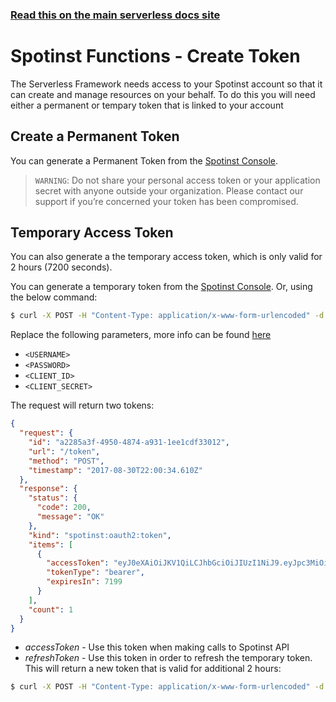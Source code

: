 <!--
title: Serverless Framework - Spotinst Functions Guide - Create Token
menuText: Create Token
menuOrder: 3
description: How to set up the Serverless Framework with your Spotinst Token
layout: Doc
-->

<!-- DOCS-SITE-LINK:START automatically generated -->
### [Read this on the main serverless docs site](https://www.serverless.com/framework/docs/providers/spotinst/guide/credentials)
<!-- DOCS-SITE-LINK:END -->

# Spotinst Functions - Create Token

The Serverless Framework needs access to your Spotinst account so that it can create and manage resources on your behalf. To do this you will need either a permanent or tempary token that is linked to your account

## Create a Permanent Token

You can generate a Permanent Token from the [Spotinst Console](https://console.spotinst.com/#/settings/tokens/permanent).

> `WARNING`: Do not share your personal access token or your application secret with anyone outside your organization. Please contact our support if you’re concerned your token has been compromised.

## Temporary Access Token
You can also generate a the temporary access token, which is only valid for 2 hours (7200 seconds).

You can generate a temporary token from the [Spotinst Console](https://console.spotinst.com/#/settings/tokens/temporary). Or, using the below command:

```bash
$ curl -X POST -H "Content-Type: application/x-www-form-urlencoded" -d 'username=<USERNAME>&password=<PASSWORD>&grant_type=password&client_id=<CLIENT_ID>&client_secret=<CLIENT_SECRET>' https://oauth.spotinst.io/token
```

Replace the following parameters, more info can be found [here](https://console.spotinst.com/#/settings/tokens/temporary)
 - `<USERNAME>`
 - `<PASSWORD>`
 - `<CLIENT_ID>`
 - `<CLIENT_SECRET>`

The request will return two tokens:
```json
{
  "request": {
    "id": "a2285a3f-4950-4874-a931-1ee1cdf33012",
    "url": "/token",
    "method": "POST",
    "timestamp": "2017-08-30T22:00:34.610Z"
  },
  "response": {
    "status": {
      "code": 200,
      "message": "OK"
    },
    "kind": "spotinst:oauth2:token",
    "items": [
      {
        "accessToken": "eyJ0eXAiOiJKV1QiLCJhbGciOiJIUzI1NiJ9.eyJpc3MiOiJzcG90aW5zdCIsInVpZCI6LTgsIm9pZCI6NjA2MDc5ODYxOTExLCJyb2xlIjoyLCJleHAiOjE1MDQxMzc2MzQsImlhdCI6MTUwNDEzMDQzNH0.xyax",
        "tokenType": "bearer",
        "expiresIn": 7199
      }
    ],
    "count": 1
  }
}
```

* *accessToken* - Use this token when making calls to Spotinst API
* *refreshToken* - Use this token in order to refresh the temporary token. This will return a new token that is valid for additional 2 hours:


```bash
$ curl -X POST -H "Content-Type: application/x-www-form-urlencoded" -d 'refresh_token=<REFRESH_TOKEN>&grant_type=refresh_token&client_id=<CLIENT_ID>&client_secret=<CLIENT_SECRET>' https://api.spotinst.io/token
```

